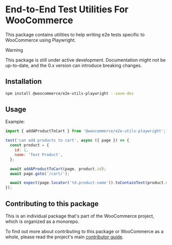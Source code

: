 # End-to-End Test Utilities For WooCommerce

This package contains utilities to help writing e2e tests specific to WooCommerce using Playwright.

> [!WARNING]
>
> This package is still under active development.
> Documentation might not be up-to-date, and the 0.x version can introduce breaking changes.

## Installation

```bash
npm install @woocommerce/e2e-utils-playwright --save-dev
```

## Usage

Example:

```js
import { addAProductToCart } from '@woocommerce/e2e-utils-playwright';

test('can add products to cart', async ({ page }) => {
  const product = {
    id: 1,
    name: 'Test Product',
  };

  await addAProductToCart(page, product.id);
  await page.goto('/cart/');

  await expect(page.locator('td.product-name')).toContainText(product.name);
});
```

## Contributing to this package

This is an individual package that's part of the WooCommerce project, which is organized as a monorepo.

To find out more about contributing to this package or WooCommerce as a whole, please read the project's
main [contributor guide](https://developer.woocommerce.com/docs/category/contributing/).
